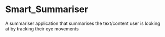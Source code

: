 # Smart_Summariser
A summariser application that summarises the text/content user is looking at by tracking their eye movements
